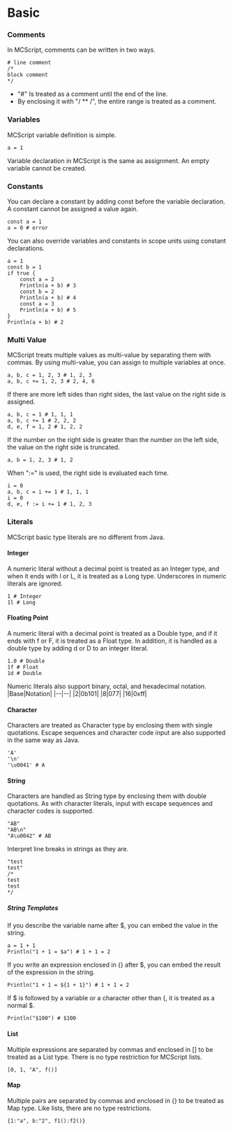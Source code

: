 # Basic
### Comments
In MCScript, comments can be written in two ways.
```
# line comment
/*
block comment
*/
```
* "#" Is treated as a comment until the end of the line.
* By enclosing it with "/ ** /", the entire range is treated as a comment.

### Variables
MCScript variable definition is simple.
```
a = 1
```
Variable declaration in MCScript is the same as assignment. An empty variable cannot be created.

### Constants
You can declare a constant by adding const before the variable declaration. A constant cannot be assigned a value again.
```
const a = 1
a = 0 # error
```
You can also override variables and constants in scope units using constant declarations.
```
a = 1
const b = 1
if true {
    const a = 2
    Println(a + b) # 3
    const b = 2
    Println(a + b) # 4
    const a = 3
    Println(a + b) # 5
}
Println(a + b) # 2
```

### Multi Value
MCScript treats multiple values as multi-value by separating them with commas.
By using multi-value, you can assign to multiple variables at once.
```
a, b, c = 1, 2, 3 # 1, 2, 3
a, b, c += 1, 2, 3 # 2, 4, 6
```
If there are more left sides than right sides, the last value on the right side is assigned.
```
a, b, c = 1 # 1, 1, 1
a, b, c += 1 # 2, 2, 2
d, e, f = 1, 2 # 1, 2, 2
```
If the number on the right side is greater than the number on the left side, the value on the right side is truncated.
```
a, b = 1, 2, 3 # 1, 2
```
When ":=" is used, the right side is evaluated each time.
```
i = 0
a, b, c = i += 1 # 1, 1, 1
i = 0
d, e, f := i += 1 # 1, 2, 3
```
### Literals
MCScript basic type literals are no different from Java.
#### Integer
A numeric literal without a decimal point is treated as an Integer type, and when it ends with l or L, it is treated as a Long type. Underscores in numeric literals are ignored.
```
1 # Integer
1l # Long
```
#### Floating Point
A numeric literal with a decimal point is treated as a Double type, and if it ends with f or F, it is treated as a Float type.
In addition, it is handled as a double type by adding d or D to an integer literal.
```
1.0 # Double
1f # Float
1d # Double
```
Numeric literals also support binary, octal, and hexadecimal notation.
|Base|Notation|
|--|--|
|2|0b101|
|8|077|
|16|0xff|
#### Character
Characters are treated as Character type by enclosing them with single quotations. Escape sequences and character code input are also supported in the same way as Java.
```
'A'
'\n'
'\u0041' # A
```
#### String
Characters are handled as String type by enclosing them with double quotations. As with character literals, input with escape sequences and character codes is supported.
```
"AB"
"AB\n"
"A\u0042" # AB
```
Interpret line breaks in strings as they are.
```
"test
test"
/*
test
test
*/
```
##### String Templates
If you describe the variable name after $, you can embed the value in the string.
```
a = 1 + 1
Println("1 + 1 = $a") # 1 + 1 = 2
```
If you write an expression enclosed in {} after $, you can embed the result of the expression in the string.
```
Println("1 + 1 = ${1 + 1}") # 1 + 1 = 2
```
If \$ is followed by a variable or a character other than {, it is treated as a normal $.
```
Println("$100") # $100
```
#### List
Multiple expressions are separated by commas and enclosed in [] to be treated as a List type. There is no type restriction for MCScript lists.
```
[0, 1, "A", f()]
```
#### Map
Multiple pairs are separated by commas and enclosed in {} to be treated as Map type.
Like lists, there are no type restrictions.
```
{1:"a", b:"2", f1():f2()}
```